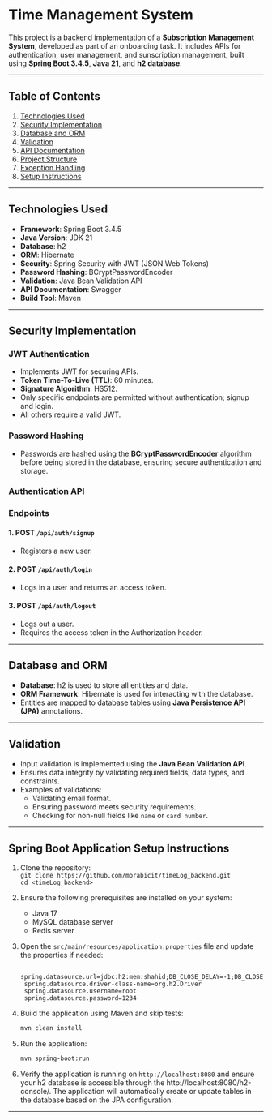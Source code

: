 # Time Management System

This project is a backend implementation of a **Subscription Management System**, developed as part of an onboarding task. It includes APIs for authentication, user management, and sunscription management, built using **Spring Boot 3.4.5**, **Java 21**, and **h2 database**.

---

## Table of Contents

1. [Technologies Used](#technologies-used)
2. [Security Implementation](#security-implementation)
3. [Database and ORM](#database-and-orm)
4. [Validation](#validation)
5. [API Documentation](#api-documentation)
6. [Project Structure](#project-structure)
7. [Exception Handling](#exception-handling)
8. [Setup Instructions](#setup-instructions)

---

## Technologies Used

- **Framework**: Spring Boot 3.4.5
- **Java Version**: JDK 21
- **Database**: h2
- **ORM**: Hibernate
- **Security**: Spring Security with JWT (JSON Web Tokens)
- **Password Hashing**: BCryptPasswordEncoder
- **Validation**: Java Bean Validation API
- **API Documentation**: Swagger
- **Build Tool**: Maven

---

## Security Implementation

### JWT Authentication

- Implements JWT for securing APIs.
- **Token Time-To-Live (TTL)**: 60 minutes.
- **Signature Algorithm**: HS512.
- Only specific endpoints are permitted without authentication;
  signup and login.
- All others require a valid JWT.

### Password Hashing

- Passwords are hashed using the **BCryptPasswordEncoder** algorithm before being stored in the database, ensuring secure authentication and storage.

### Authentication API

### Endpoints

#### 1. POST `/api/auth/signup`
- Registers a new user.

#### 2. POST `/api/auth/login`
- Logs in a user and returns an access token.

#### 3. POST `/api/auth/logout`
- Logs out a user.
- Requires the access token in the Authorization header.

---

## Database and ORM

- **Database**: h2 is used to store all entities and data.
- **ORM Framework**: Hibernate is used for interacting with the database.
- Entities are mapped to database tables using **Java Persistence API (JPA)** annotations.

---

## Validation

- Input validation is implemented using the **Java Bean Validation API**.
- Ensures data integrity by validating required fields, data types, and constraints.
- Examples of validations:
  - Validating email format.
  - Ensuring password meets security requirements.
  - Checking for non-null fields like `name` or `card number`.

---


## Spring Boot Application Setup Instructions

1. Clone the repository:  
   `git clone https://github.com/morabicit/timeLog_backend.git`  
   `cd <timeLog_backend>`

2. Ensure the following prerequisites are installed on your system:  
   - Java 17
   - MySQL database server  
   - Redis server  

3. Open the `src/main/resources/application.properties` file and update the properties if needed:

   ```properties
    spring.datasource.url=jdbc:h2:mem:shahid;DB_CLOSE_DELAY=-1;DB_CLOSE_ON_EXIT=FALSE
    spring.datasource.driver-class-name=org.h2.Driver
    spring.datasource.username=root
    spring.datasource.password=1234

   ```

4. Build the application using Maven and skip tests:
   ```sh
   mvn clean install
   ```

5. Run the application:
   ```sh
   mvn spring-boot:run
   ```

6. Verify the application is running on `http://localhost:8080` and ensure your h2 database is accessible through the http://localhost:8080/h2-console/. The application will automatically create or update tables in the database based on the JPA configuration.

---
